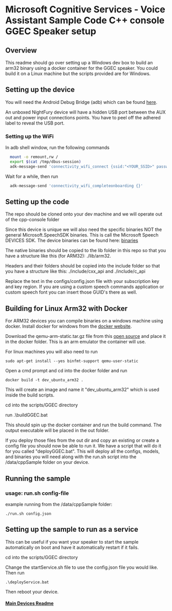 # Microsoft Cognitive Services - Voice Assistant Sample Code C++ console GGEC Speaker setup

## Overview

This readme should go over setting up a Windows dev box to build an arm32 binary using a docker container for the GGEC speaker. You could build it on a Linux machine but the scripts provided are for Windows.

## Setting up the device

You will need the Android Debug Bridge (adb) which can be found [here](https://developer.android.com/studio/releases/platform-tools).

An unboxed NightFury device will have a hidden USB port between the AUX out and power input connections points. You have to peel off the adhered label to reveal the USB port.

### Setting up the WiFi

In adb shell window, run the following commands

  ```sh
    mount -o remount,rw /
    export $(cat /tmp/dbus-session)
    adk-message-send 'connectivity_wifi_connect {ssid:"<YOUR_SSID>" password:"<YOUR_WIFI_PASSWORD>"}'
  ```  

Wait for a while, then run

  ```sh
    adk-message-send 'connectivity_wifi_completeonboarding {}'
  ```  

## Setting up the code

The repo should be cloned onto your dev machine and we will operate out of the cpp-console folder

Since this device is unique we will also need the specific binaries NOT the general Microsoft.SpeechSDK binaries. This is call the Microsoft Speech DEVICES SDK. The device binaries can be found here: [binaries](https://aka.ms/sdsdk-download)

The native binaries should be copied to the lib folder in this repo so that you have a structure like this (for ARM32): ./lib/arm32. 

Headers and their folders should be copied into the include folder so that you have a structure like this: ./include/cxx_api and ./include/c_api

Replace the text in the configs/config.json file with your subscription key and key region. If you are using a custom speech commands application or custom speech font you can insert those GUID's there as well.

## Building for Linux Arm32 with Docker

For ARM32 devices you can compile binaries on a windows machine using docker.
Install docker for windows from the [docker website](https://docs.docker.com/docker-for-windows/).

Download the qemu-arm-static.tar.gz file from this [open source](https://github.com/multiarch/qemu-user-static/releases/) and place it in the docker folder. This is an arm emulator the container will use.

For linux machines you will also need to run 

    sudo apt-get install --yes binfmt-support qemu-user-static

Open a cmd prompt and cd into the docker folder and 
run 

    docker build -t dev_ubuntu_arm32 .

This will create an image and name it "dev_ubuntu_arm32" which is used inside the build scripts.

cd into the scripts/GGEC directory

run .\buildGGEC.bat

This should spin up the docker container and run the build command. The output executable will be placed in the out folder.

If you deploy those files from the out dir and copy an existing or create a config file you should now be able to run it. We have a script that will do it for you called "deployGGEC.bat". This will deploy all the configs, models, and binaries you will need along with the run.sh script into the /data/cppSample folder on your device.

## Running the sample

### usage: run.sh config-file
example running from the /data/cppSample folder:
    
    ./run.sh config.json
    
## Setting up the sample to run as a service

This can be useful if you want your speaker to start the sample automatically on boot and have it automatically restart if it fails.

cd into the scripts/GGEC directory

Change the startService.sh file to use the config.json file you would like. Then run

    .\deployService.bat

Then reboot your device.


#### [Main Devices Readme](README.md)
